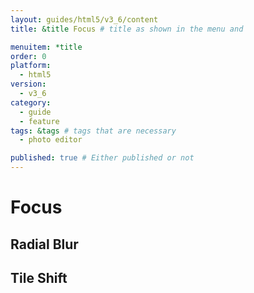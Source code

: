 ```yaml
---
layout: guides/html5/v3_6/content
title: &title Focus # title as shown in the menu and 

menuitem: *title
order: 0
platform:
  - html5
version:
  - v3_6
category: 
  - guide
  - feature
tags: &tags # tags that are necessary
  - photo editor 

published: true # Either published or not 
---
```


# Focus

## Radial Blur 

## Tile Shift 
